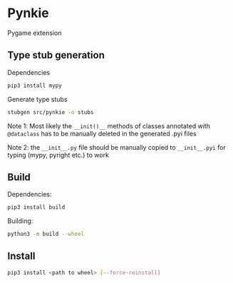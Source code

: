 # Pynkie
Pygame extension

## Type stub generation

Dependencies
```bash
pip3 install mypy
```

Generate type stubs
```bash
stubgen src/pynkie -o stubs
```
Note 1: Most likely the `__init()__` methods of classes annotated with `@dataclass` has to be manually deleted in the generated .pyi files

Note 2: the `__init__.py` file should be manually copied to `__init__.pyi` for typing (mypy, pyright etc.) to work

## Build

Dependencies:
```bash
pip3 install build
```

Building:
```bash
python3 -m build --wheel
```

## Install

```bash
pip3 install <path to wheel> [--force-reinstall]
```